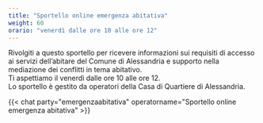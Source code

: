 ```yaml
---
title: "Sportello online emergenza abitativa"
weight: 60
orario: "venerdì dalle ore 10 alle ore 12"
---
```


Rivolgiti a questo sportello per ricevere informazioni sui requisiti di accesso ai servizi dell’abitare del Comune di Alessandria e supporto nella mediazione dei conflitti in tema abitativo.  
Ti aspettiamo il venerdì dalle ore 10 alle ore 12.  
Lo sportello è gestito da operatori della Casa di Quartiere di Alessandria.

{{< chat party="emergenzaabitativa" operatorname="Sportello online emergenza abitativa" >}}
